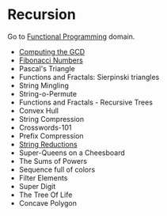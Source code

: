 # Recursion
Go to [Functional Programming](../../functional-programming) domain.

- [Computing the GCD](computing-the-gcd.hs)
- [Fibonacci Numbers](fibonacci-numbers.hs)
- Pascal's Triangle
- Functions and Fractals: Sierpinski triangles
- String Mingling
- String-o-Permute
- Functions and Fractals - Recursive Trees
- Convex Hull
- String Compression
- Crosswords-101
- Prefix Compression
- [String Reductions](string-reductions.hs)
- Super-Queens on a Cheesboard
- The Sums of Powers
- Sequence full of colors
- Filter Elements
- Super Digit
- The Tree Of Life
- Concave Polygon

